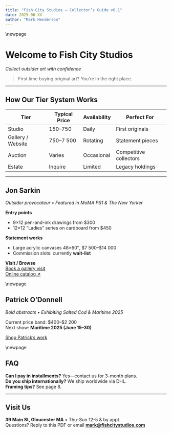 ```yaml
---
title: "Fish City Studios – Collector’s Guide v0.1"
date: 2025-06-XX
author: "Mark Henderson"
---
```


\newpage

# Welcome to Fish City Studios  
*Collect outsider art with confidence*

> First time buying original art? You’re in the right place.

---

## How Our Tier System Works
| Tier | Typical Price | Availability | Perfect For |
|------|---------------|--------------|-------------|
| Studio | $150–$750 | Daily | First originals |
| Gallery / Website | $750–$7 500 | Rotating | Statement pieces |
| Auction | Varies | Occasional | Competitive collectors |
| Estate | Inquire | Limited | Legacy holdings |

---

## Jon Sarkin  
*Outsider provocateur • Featured in MoMA PS1 & The New Yorker*

**Entry points**  
- 9×12 pen-and-ink drawings from \$300  
- 12×12 “Ladies” series on cardboard from \$450

**Statement works**  
- Large acrylic canvases 48×60″, \$7 500–\$14 000  
- Commission slots: currently **wait-list**

**Visit / Browse**  
[Book a gallery visit](https://cal.com/fishcity/visit)  
[Online catalog ↗](https://jonsarkin.com/collections)

\newpage

## Patrick O’Donnell  
*Bold abstracts • Exhibiting Salted Cod & Maritime 2025*

Current price band: \$400–\$2 200  
Next show: **Maritime 2025 (June 15–30)**  

[Shop Patrick’s work](https://fishcitystudios.com/collections/patrick)  

\newpage

## FAQ
**Can I pay in installments?** Yes—contact us for 3-month plans.  
**Do you ship internationally?** We ship worldwide via DHL.  
**Framing tips?** See page 8.

---

## Visit Us
**39 Main St, Gloucester MA** • Thu–Sun 12-5 & by appt.  
Questions? Reply to this PDF or email **mark@fishcitystudios.com**

<!-- v0.2 will add “Join the Collectors Club” CTA here -->

